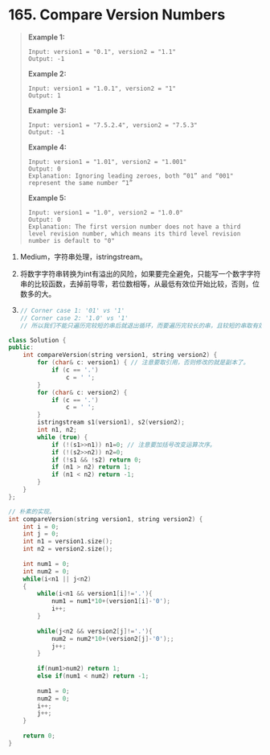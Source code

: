 # 165. Compare Version Numbers

> **Example 1:**
>
> ```
> Input: version1 = "0.1", version2 = "1.1"
> Output: -1
> ```
>
> **Example 2:**
>
> ```
> Input: version1 = "1.0.1", version2 = "1"
> Output: 1
> ```
>
> **Example 3:**
>
> ```
> Input: version1 = "7.5.2.4", version2 = "7.5.3"
> Output: -1
> ```
>
> **Example 4:**
>
> ```
> Input: version1 = "1.01", version2 = "1.001"
> Output: 0
> Explanation: Ignoring leading zeroes, both “01” and “001" represent the same number “1”
> ```
>
> **Example 5:**
>
> ```
> Input: version1 = "1.0", version2 = "1.0.0"
> Output: 0
> Explanation: The first version number does not have a third level revision number, which means its third level revision number is default to "0"
> ```

1. Medium，字符串处理，istringstream。

2. 将数字字符串转换为int有溢出的风险，如果要完全避免，只能写一个数字字符串的比较函数，去掉前导零，若位数相等，从最低有效位开始比较，否则，位数多的大。

3. ```cpp
   // Corner case 1: '01' vs '1'
   // Corner case 2: '1.0' vs '1'
   // 所以我们不能只遍历完较短的串后就退出循环，而要遍历完较长的串，且较短的串取有效的默认值，这里是0（题目中也说了）。
   ```

```cpp
class Solution {
public:
    int compareVersion(string version1, string version2) {
        for (char& c: version1) { // 注意要取引用，否则修改的就是副本了。
            if (c == '.')
                c = ' ';
        }
        for (char& c: version2) {
            if (c == '.')
                c = ' ';
        }
        istringstream s1(version1), s2(version2);
        int n1, n2;
        while (true) {
            if (!(s1>>n1)) n1=0; // 注意要加括号改变运算次序。
            if (!(s2>>n2)) n2=0;
            if (!s1 && !s2) return 0;
            if (n1 > n2) return 1;
            if (n1 < n2) return -1;
        }
    }
};
```

```cpp
// 朴素的实现。
int compareVersion(string version1, string version2) {
    int i = 0; 
    int j = 0;
    int n1 = version1.size(); 
    int n2 = version2.size();
    
    int num1 = 0;
    int num2 = 0;
    while(i<n1 || j<n2)
    {
        while(i<n1 && version1[i]!='.'){
            num1 = num1*10+(version1[i]-'0');
            i++;
        }
        
        while(j<n2 && version2[j]!='.'){
            num2 = num2*10+(version2[j]-'0');;
            j++;
        }
        
        if(num1>num2) return 1;
        else if(num1 < num2) return -1;
        
        num1 = 0;
        num2 = 0;
        i++;
        j++;
    }
    
    return 0;
}
```

